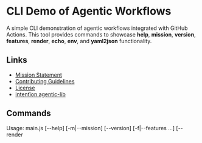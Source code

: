 # CLI Demo of Agentic Workflows

A simple CLI demonstration of agentic workflows integrated with GitHub Actions. This tool provides commands to showcase **help**, **mission**, **version**, **features**, **render**, **echo**, **env**, and **yaml2json** functionality.

## Links

- [Mission Statement](../../MISSION.md)
- [Contributing Guidelines](../../CONTRIBUTING.md)
- [License](../../LICENSE.md)
- [intentïon agentic-lib](https://github.com/xn-intenton-z2a/agentic-lib)

## Commands

Usage: main.js [--help] [-m|--mission] [--version] [-f|--features <tag>...] [--render <template> <data>] [--env <VAR_NAME>] [--yaml2json <yamlPath>] [--output <file>] [echo <message>...]

Commands:
  --help                      Display usage instructions
  -m, --mission               Print mission statement
  --version                   Print version
  -f, --features [<tag>...]   List available features, optionally filtered by mission tags
  --render <template> <data>  Render EJS template with data (JSON or YAML)
  --yaml2json <yamlPath>      Convert YAML file to JSON printed to stdout
  -y <yamlPath>               Alias for --yaml2json
  --output <file>             Write JSON output to the specified file
  -e, --env <VAR_NAME>        Print a specific environment variable
  -e, --env                   Print all loaded environment variables as JSON
  echo <message>              Echo message

## Usage Examples

```bash
npm run start -- --help
# Displays help text

npm run start -- --mission
# Prints the mission statement

npm run start -- --version
# Prints the current version

npm run start -- --features
# Prints the mission statement then lists available features as JSON

npm run start -- --render path/to/template.ejs path/to/data.json
# Renders EJS template with JSON data and prints the result

npm run start -- --env VAR_NAME
# Prints the value of VAR_NAME loaded from .env

npm run start -- --yaml2json path/to/data.yaml
# Converts YAML to JSON and prints to stdout

npm run start -- --yaml2json path/to/data.yaml --output output.json
# Converts YAML to JSON and writes to output.json

npm run start -- echo Hello World
# Prints "Hello World"
```